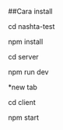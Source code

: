 ##Cara install

cd nashta-test

npm install

cd server

npm run dev

*new tab

cd client

npm start

